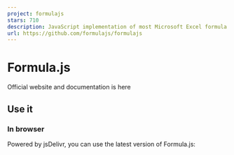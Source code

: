 ```yaml
---
project: formulajs
stars: 710
description: JavaScript implementation of most Microsoft Excel formula functions
url: https://github.com/formulajs/formulajs
---
```


Formula.js
==========

Official website and documentation is here

Use it
------

### In browser

Powered by jsDelivr, you can use the latest version of Formula.js:

<script src\="https://cdn.jsdelivr.net/npm/@formulajs/formulajs/lib/browser/formula.min.js"\></script\>

Then the functions can be accessed as

formulajs.DATE(2008, 7, 8)
formulajs.SUM(\[1, 2, 3\])
...

### In node

Install the package:

```
npm i @formulajs/formulajs
```

#### import

import \* as formulajs from '@formulajs/formulajs' // import entire package

formulajs.SUM(\[1, 2, 3\]) // 6

import { SUM } from '@formulajs/formulajs' // import individual components

SUM(\[1, 2, 3\]) // 6

#### require

const formulajs \= require('@formulajs/formulajs') // require entire package

formulajs.SUM(\[1, 2, 3\]) // 6

const { SUM } \= require('@formulajs/formulajs') // require individual components

SUM(\[1, 2, 3\]) // 6

### Command Line Interface (CLI)

When Formula.js is installed globally using npm, it can be used from the command line. To install Formula.js globally:

```
npm i -g @formulajs/formulajs
```

After installation, Formula.js is available via the command line:

$ formulajs
\> SUM(1,2,3)
6

Differences between Excel functions and Formula.js
--------------------------------------------------

### Date

The functions `DATE, DATEVALUE, EDATE, EOMONT, NOW, TODAY`return plain JS Date instead of the serial Excel number.

Copying composite formula directly from Excel into JS will not work out of the box:

```
= DATE(2020,5,9) - DATE(2020,5,8) // Formula.js: 86400000 / Excel: 1
```

It is not recommended to use `DATEVALUE` to parse string representing a date. Formula.js uses `new Date('YOUR STRING')` under the hood. There are better libraries to do this job (for example Moment.js)

Migration guide
---------------

### From Formula.js

If you were previously using formulajs from Sutoiku, some functions have been removed, due to dependency simplification.

Text functions:

`FIXED, TEXT, DOLLAR, VALUE`

Math functions:

`MDETERM, MINVERSE, MMULT, MUNIT`

Otherwise, the 2 packages are fully compatible. You can swap them.

### From @handsontable/formulajs

The code of this package is originally forked from @handsontable/formulajs version 2.0.2 (released in January 2020). The two packages were identical at the time. There is no regression, only fixes and new functions since the fork.

Historic
--------

Original Formula.js project was developed and maintained by Ismael Chang Ghalimi, with support from Sutoiku and help from the following contributors: Ilmari Karonen, Sébastien Loisel, Trevor Norris, Roönaän, Hannes Stiebitzhofer.

It was then forked and extended by the handsontable/formula.js mainly contributed by @budnix.

As of September 2023, the repo is officially detached from its Handsontable and Sutoiku origins.
